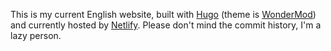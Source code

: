 This is my current English website, built with [Hugo](https://gohugo.io/) (theme is [WonderMod](https://github.com/Wonderfall/hugo-WonderMod)) and currently hosted by [Netlify](https://www.netlify.com/). Please don't mind the commit history, I'm a lazy person.
